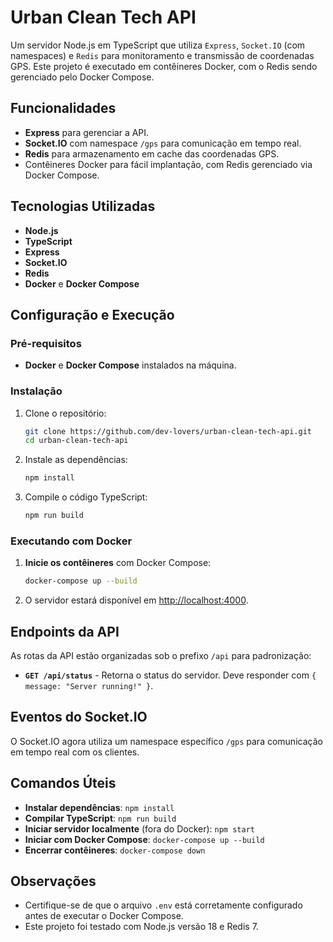 # Urban Clean Tech API

Um servidor Node.js em TypeScript que utiliza `Express`, `Socket.IO` (com namespaces) e `Redis` para monitoramento e transmissão de coordenadas GPS. Este projeto é executado em contêineres Docker, com o Redis sendo gerenciado pelo Docker Compose.

## Funcionalidades

- **Express** para gerenciar a API.
- **Socket.IO** com namespace `/gps` para comunicação em tempo real.
- **Redis** para armazenamento em cache das coordenadas GPS.
- Contêineres Docker para fácil implantação, com Redis gerenciado via Docker Compose.

## Tecnologias Utilizadas

- **Node.js**
- **TypeScript**
- **Express**
- **Socket.IO**
- **Redis**
- **Docker** e **Docker Compose**

## Configuração e Execução

### Pré-requisitos

- **Docker** e **Docker Compose** instalados na máquina.

### Instalação

1. Clone o repositório:

   ```bash
   git clone https://github.com/dev-lovers/urban-clean-tech-api.git
   cd urban-clean-tech-api
   ```

2. Instale as dependências:

   ```bash
   npm install
   ```

3. Compile o código TypeScript:

   ```bash
   npm run build
   ```

### Executando com Docker

1. **Inicie os contêineres** com Docker Compose:

   ```bash
   docker-compose up --build
   ```

2. O servidor estará disponível em [http://localhost:4000](http://localhost:4000).

## Endpoints da API

As rotas da API estão organizadas sob o prefixo `/api` para padronização:

- **`GET /api/status`** - Retorna o status do servidor. Deve responder com `{ message: "Server running!" }`.

## Eventos do Socket.IO

O Socket.IO agora utiliza um namespace específico `/gps` para comunicação em tempo real com os clientes.

## Comandos Úteis

- **Instalar dependências**: `npm install`
- **Compilar TypeScript**: `npm run build`
- **Iniciar servidor localmente** (fora do Docker): `npm start`
- **Iniciar com Docker Compose**: `docker-compose up --build`
- **Encerrar contêineres**: `docker-compose down`

## Observações

- Certifique-se de que o arquivo `.env` está corretamente configurado antes de executar o Docker Compose.
- Este projeto foi testado com Node.js versão 18 e Redis 7.

